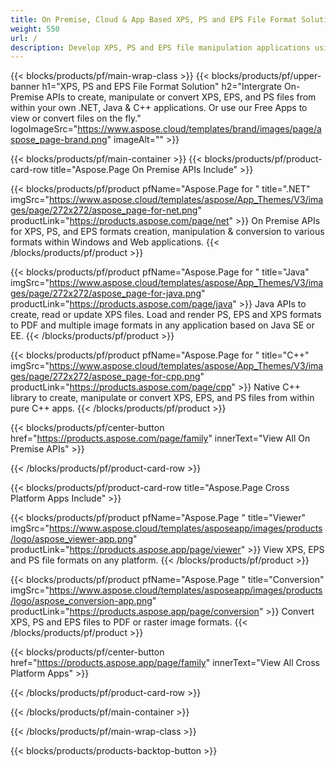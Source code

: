 ```yaml
---
title: On Premise, Cloud & App Based XPS, PS and EPS File Format Solution 
weight: 550
url: /
description: Develop XPS, PS and EPS file manipulation applications using On Premise or Cloud APIs, or simply use cross-platform apps to view, compare, inspect or convert XPS, PS and EPS files.
---
```


{{< blocks/products/pf/main-wrap-class >}}
{{< blocks/products/pf/upper-banner h1="XPS, PS and EPS File Format Solution" h2="Intergrate On-Premise APIs to create, manipulate or convert XPS, EPS, and PS files from within your own .NET, Java & C++ applications. Or use our Free Apps to view or convert files on the fly." logoImageSrc="https://www.aspose.cloud/templates/brand/images/page/aspose_page-brand.png" imageAlt="" >}}

{{< blocks/products/pf/main-container >}}
{{< blocks/products/pf/product-card-row title="Aspose.Page On Premise APIs Include" >}}

{{< blocks/products/pf/product pfName="Aspose.Page for " title=".NET" imgSrc="https://www.aspose.cloud/templates/aspose/App_Themes/V3/images/page/272x272/aspose_page-for-net.png" productLink="https://products.aspose.com/page/net" >}}
On Premise APIs for XPS, PS, and EPS formats creation, manipulation & conversion to various formats within Windows and Web applications.
{{< /blocks/products/pf/product >}}

{{< blocks/products/pf/product pfName="Aspose.Page for " title="Java" imgSrc="https://www.aspose.cloud/templates/aspose/App_Themes/V3/images/page/272x272/aspose_page-for-java.png" productLink="https://products.aspose.com/page/java" >}}
Java APIs to create, read or update XPS files. Load and render PS, EPS and XPS formats to PDF and multiple image formats in any application based on Java SE or EE.
{{< /blocks/products/pf/product >}}

{{< blocks/products/pf/product pfName="Aspose.Page for " title="C++" imgSrc="https://www.aspose.cloud/templates/aspose/App_Themes/V3/images/page/272x272/aspose_page-for-cpp.png" productLink="https://products.aspose.com/page/cpp" >}}
Native C++ library to create, manipulate or convert XPS, EPS, and PS files from within pure C++ apps.
{{< /blocks/products/pf/product >}}

{{< blocks/products/pf/center-button href="https://products.aspose.com/page/family" innerText="View All On Premise APIs" >}}

{{< /blocks/products/pf/product-card-row >}}

{{< blocks/products/pf/product-card-row title="Aspose.Page Cross Platform Apps Include" >}}

{{< blocks/products/pf/product pfName="Aspose.Page " title="Viewer" imgSrc="https://www.aspose.cloud/templates/asposeapp/images/products/logo/aspose_viewer-app.png" productLink="https://products.aspose.app/page/viewer" >}}
View XPS, EPS and PS file formats on any platform.
{{< /blocks/products/pf/product >}}

{{< blocks/products/pf/product pfName="Aspose.Page " title="Conversion" imgSrc="https://www.aspose.cloud/templates/asposeapp/images/products/logo/aspose_conversion-app.png" productLink="https://products.aspose.app/page/conversion" >}}
Convert XPS, PS and EPS files to PDF or raster image formats.
{{< /blocks/products/pf/product >}}

{{< blocks/products/pf/center-button href="https://products.aspose.app/page/family" innerText="View All Cross Platform Apps" >}}

{{< /blocks/products/pf/product-card-row >}}

{{< /blocks/products/pf/main-container >}}


{{< /blocks/products/pf/main-wrap-class >}}

{{< blocks/products/products-backtop-button >}}